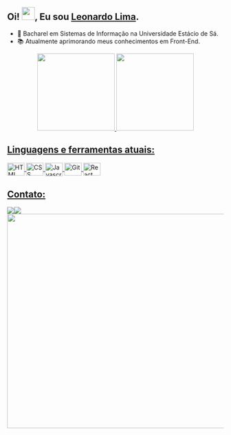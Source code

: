 ## Oi! <img src="https://raw.githubusercontent.com/kaueMarques/kaueMarques/master/hi.gif" height="30px">, Eu sou [Leonardo Lima](https://www.linkedin.com/in/leonardo-sl/). 

- 📄 Bacharel em Sistemas de Informação na Universidade Estácio de Sá.
- 📚 Atualmente aprimorando meus conhecimentos em Front-End.

<div align="center">
  <a href="https://github.com/leonardoxp9d">
  <img height="180em" src="https://github-readme-stats.vercel.app/api/top-langs/?username=leonardoxp9d&layout=compact&langs_count=7&theme=dracula"/>
  <img height="180em" src="https://github-readme-stats.vercel.app/api?username=leonardoxp9d&show_icons=true&theme=dracula&include_all_commits=true&count_private=true"/>
</div>
  
## Linguagens e ferramentas atuais:
<div style="display: inline_block">
  <img align="center" alt="HTML" height="30" width="40" src="https://cdn.jsdelivr.net/gh/devicons/devicon/icons/html5/html5-plain.svg">
  <img align="center" alt="CSS" height="30" width="40" src="https://cdn.jsdelivr.net/gh/devicons/devicon/icons/css3/css3-plain.svg" />
  <img align="center" alt="Javascript" height="31.5" width="41" src="https://user-images.githubusercontent.com/54649877/193427489-c58de148-3539-42f9-b0b7-078d889181a6.svg">
  <img align="center" alt="Git" height="30" width="40" src="https://cdn.jsdelivr.net/gh/devicons/devicon/icons/react/react-original.svg" />
  <img align="center" alt="React" height="30" width="40" src="https://cdn.jsdelivr.net/gh/devicons/devicon/icons/git/git-original.svg" />
</div>
  
## Contato:
<div> 
  <a href = "mailto:leonardo.soares.lim@gmail.com"><img src="https://img.shields.io/badge/-Gmail-%23333?style=for-the-badge&logo=gmail&logoColor=white" target="_blank></a>
  <a href=https://www.linkedin.com/in/leonardo-sl/" target="_blank"><img src="https://img.shields.io/badge/-LinkedIn-%230077B5?style=for-the-badge&logo=linkedin&logoColor=white" target="_blank"></a>
</div>

<img  width="1200px" height="500px" src="https://user-images.githubusercontent.com/54649877/193426082-5f2743e8-181a-4eea-b882-ba7a4244f503.gif">
